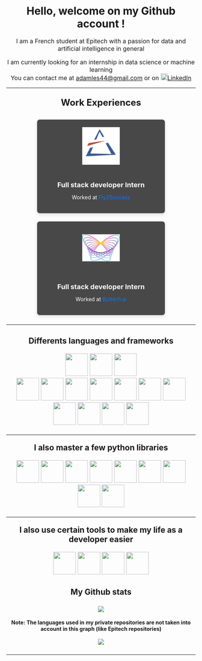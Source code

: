 <h1 align="center">Hello, welcome on my Github account !</h1>
<p align="center" style="font-size: 16px;">I am a French student at Epitech with a passion for data and artificial intelligence in general</p>
<div align="center" style="font-size: 16px;">
    <p>I am currently looking for an internship in data science or machine learning<br>
    You can contact me at <a href="mailto:adamles44@gmail.com">adamles44@gmail.com</a>
    or on <a href="https://www.linkedin.com/in/adam-lesage-341476266/"><img src="https://cdn.jsdelivr.net/gh/devicons/devicon@latest/icons/linkedin/linkedin-original.svg"  width="18" height="18">LinkedIn</a></p>
</div>

---

<!-- Work experiences -->
<p align="center" style="font-size: 24px; margin-bottom: 20px; font-weight: bold;">Work Experiences</p>

<div align="center">
    <div style="display: inline-block; margin: 10px;">
        <!-- Fly2Success Experience -->
        <div style="
            width: 300px;
            border: 1px solid #ddd;
            border-radius: 8px;
            box-shadow: 0px 4px 8px rgba(0, 0, 0, 0.1);
            padding: 20px;
            text-align: center;
            background-color: #494848;">
            <img src="./assets/fly2success.png"
                 alt="F2S Logo"
                 style="width: 100px; height: 100px; object-fit: contain; margin-bottom: 15px;">
            <h3 style="font-size: 18px; margin-bottom: 10px; color: #ffffff;">Full stack developer Intern</h3>
            <p style="font-size: 14px; color: #ffffff;">
                Worked at <a href="https://fly2success.io/" target="_blank"
                style="color: #007BFF; text-decoration: none;">Fly2Success</a>
            </p>
        </div>
    </div>
    <div style="display: inline-block; margin: 10px;">
        <!-- Butterfl.ai Experience -->
        <div style="
            width: 300px;
            border: 1px solid #ddd;
            border-radius: 8px;
            box-shadow: 0px 4px 8px rgba(0, 0, 0, 0.1);
            padding: 20px;
            text-align: center;
            background-color: #494848;">
            <img src="./assets/butterfl-ai.png"
                 alt="Butterfl.ai Logo"
                 style="width: 100px; height: 100px; object-fit: contain; margin-bottom: 15px;">
            <h3 style="font-size: 18px; margin-bottom: 10px; color: #ffffff;">Full stack developer Intern</h3>
            <p style="font-size: 14px; color: #ffffff;">
                Worked at <a href="https://www.butterfl.ai/" target="_blank"
                style="color: #007BFF; text-decoration: none;">Butterfl.ai</a>
            </p>
        </div>
    </div>
</div>

---

<!-- Icons of libraries and framefork I master -->
<h2 align="center" style="font-size: 16h2x;">Differents languages and frameworks</p>
<div align="center">
    <div>
        <img src="https://cdn.jsdelivr.net/gh/devicons/devicon@latest/icons/python/python-original.svg" width="60" height="60" />
        <img src="https://cdn.jsdelivr.net/gh/devicons/devicon@latest/icons/c/c-original.svg" width="60" height="60" />
        <img src="https://cdn.jsdelivr.net/gh/devicons/devicon@latest/icons/cplusplus/cplusplus-original.svg" width="60" height="60" />
    </div>
    <div>
        <img src="https://cdn.jsdelivr.net/gh/devicons/devicon@latest/icons/html5/html5-original.svg" width="60" height="60" />
        <img src="https://cdn.jsdelivr.net/gh/devicons/devicon@latest/icons/css3/css3-original.svg" width="60" height="60" />
        <img src="https://cdn.jsdelivr.net/gh/devicons/devicon@latest/icons/javascript/javascript-original.svg" width="60" height="60" />
        <img src="https://cdn.jsdelivr.net/gh/devicons/devicon@latest/icons/vuejs/vuejs-original.svg" width="60" height="60" />
        <img src="https://cdn.jsdelivr.net/gh/devicons/devicon@latest/icons/react/react-original.svg" width="60" height="60" />
        <img src="https://cdn.jsdelivr.net/gh/devicons/devicon@latest/icons/tailwindcss/tailwindcss-original-wordmark.svg" width="60" height="60" />
        <img src="https://cdn.jsdelivr.net/gh/devicons/devicon@latest/icons/nodejs/nodejs-original-wordmark.svg" width="60" height="60" />
    </div>
    <div>
        <img src="https://cdn.jsdelivr.net/gh/devicons/devicon@latest/icons/ruby/ruby-original.svg" width="60" height="60" />
        <img src="https://cdn.jsdelivr.net/gh/devicons/devicon@latest/icons/rails/rails-plain-wordmark.svg" width="60" height="60" />
        <img src="https://cdn.jsdelivr.net/gh/devicons/devicon@latest/icons/postgresql/postgresql-original.svg" width="60" height="60" />
        <img src="https://cdn.jsdelivr.net/gh/devicons/devicon@latest/icons/docker/docker-original.svg" width="60" height="60" />
    </div>
</div>

---

<!-- Python lib -->
<p align="center" style="font-size: 16h2x;">I also master a few python libraries</p>
<div align="center">
    <img src="https://cdn.jsdelivr.net/gh/devicons/devicon@latest/icons/jupyter/jupyter-original.svg" width="60" height="60" />
    <img src="https://cdn.jsdelivr.net/gh/devicons/devicon@latest/icons/numpy/numpy-original.svg" width="60" height="60" />
    <img src="https://cdn.jsdelivr.net/gh/devicons/devicon@latest/icons/pandas/pandas-original-wordmark.svg" width="60" height="60" />
    <img src="https://cdn.jsdelivr.net/gh/devicons/devicon@latest/icons/matplotlib/matplotlib-original-wordmark.svg" width="60" height="60" />
    <img src="https://cdn.jsdelivr.net/gh/devicons/devicon@latest/icons/selenium/selenium-original.svg" width="60" height="60" />
    <img src="https://cdn.jsdelivr.net/gh/devicons/devicon@latest/icons/scikitlearn/scikitlearn-original.svg" width="60" height="60" />
    <img src="https://cdn.jsdelivr.net/gh/devicons/devicon@latest/icons/pytorch/pytorch-original.svg" width="60" height="60" />
    <img src="https://cdn.jsdelivr.net/gh/devicons/devicon@latest/icons/keras/keras-original-wordmark.svg" width="60" height="60" />
    <img src="https://cdn.jsdelivr.net/gh/devicons/devicon@latest/icons/fastapi/fastapi-original-wordmark.svg" width="60" height="60" />
</div>

---

<!-- Dev tools -->
<p align="center" style="font-size: 16h2x;">I also use certain tools to make my life as a developer easier</p>
<div align="center">
    <img src="https://cdn.jsdelivr.net/gh/devicons/devicon@latest/icons/github/github-original.svg" width="60" height="60" />
    <img src="https://cdn.jsdelivr.net/gh/devicons/devicon@latest/icons/gitlab/gitlab-original.svg" width="60" height="60" />
    <img src="https://cdn.jsdelivr.net/gh/devicons/devicon@latest/icons/githubactions/githubactions-original.svg" width="60" height="60" />
    <img src="https://cdn.jsdelivr.net/gh/devicons/devicon@latest/icons/figma/figma-original.svg" width="60" height="60" />
</div>

<!-- Stats of my github account -->
<h2 align="center" style="font-size: 16h2x;">My Github stats</p>
<div align="center"><img src="https://github-readme-stats.vercel.app/api/top-langs/?username=AdamLesage&layout=donut-vertical&count_private=true&theme=merko"/></div>
<!-- Note about private repositories -->
<p align="center" style="font-size: 14px;">Note: The languages used in my private repositories are not taken into account in this graph (like Epitech repositories)</p>
<div align="center"><img src="https://github-readme-stats.vercel.app/api?username=AdamLesage&show_icons=true&count_private=true&theme=merko"/></div>

---

<div id="header" align="center">
  <img src="https://komarev.com/ghpvc/?username=AdamLesage&style=for-the-badge&color=green" alt=""/>
</div>